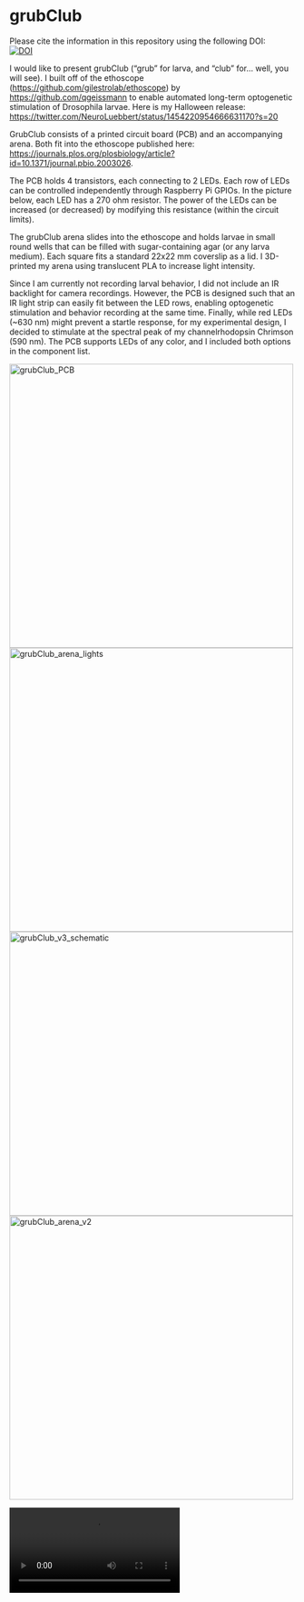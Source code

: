 # grubClub
Please cite the information in this repository using the following DOI:  
[![DOI](https://zenodo.org/badge/422724743.svg)](https://zenodo.org/badge/latestdoi/422724743)

I would like to present grubClub (“grub” for larva, and “club” for… well, you will see). I built off of the ethoscope (https://github.com/gilestrolab/ethoscope) by https://github.com/qgeissmann to enable automated long-term optogenetic stimulation of Drosophila larvae. Here is my Halloween release: https://twitter.com/NeuroLuebbert/status/1454220954666631170?s=20

GrubClub consists of a printed circuit board (PCB) and an accompanying arena. Both fit into the ethoscope published here: https://journals.plos.org/plosbiology/article?id=10.1371/journal.pbio.2003026.

The PCB holds 4 transistors, each connecting to 2 LEDs. Each row of LEDs can be controlled independently through Raspberry Pi GPIOs. In the picture below, each LED has a 270 ohm resistor. The power of the LEDs can be increased (or decreased) by modifying this resistance (within the circuit limits). 

The grubClub arena slides into the ethoscope and holds larvae in small round wells that can be filled with sugar-containing agar (or any larva medium). Each square fits a standard 22x22 mm coverslip as a lid. I 3D-printed my arena using translucent PLA to increase light intensity.

Since I am currently not recording larval behavior, I did not include an IR backlight for camera recordings. However, the PCB is designed such that an IR light strip can easily fit between the LED rows, enabling optogenetic stimulation and behavior recording at the same time. Finally, while red LEDs (~630 nm) might prevent a startle response, for my experimental design, I decided to stimulate at the spectral peak of my channelrhodopsin Chrimson (590 nm). The PCB supports LEDs of any color, and I included both options in the component list.

<img width="500" alt="grubClub_PCB" src="https://user-images.githubusercontent.com/56094636/139510059-25e6ec9f-84fa-4ee8-97d2-7e0da204128f.png">
<img width="500" alt="grubClub_arena_lights" src="https://user-images.githubusercontent.com/56094636/139510102-7b6ecafc-c936-4aca-ac13-6bff3775d972.png">
<img width="500" alt="grubClub_v3_schematic" src="https://user-images.githubusercontent.com/56094636/139601269-a0dc5495-feea-4ab1-a13c-37a58c444b2e.png">
<img width="500" alt="grubClub_arena_v2" src="https://user-images.githubusercontent.com/56094636/139601339-4830faa3-0bd4-4fae-b7d3-acbf85b5512b.png">

![grubClub PCB](https://user-images.githubusercontent.com/56094636/139601286-2ef72724-cccf-4f6b-9c9d-bd818d46505a.mp4)
